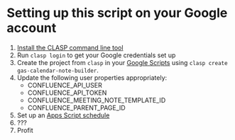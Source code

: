 # Setting up this script on your Google account

1. [Install the CLASP command line tool](https://github.com/google/clasp/#install)
1. Run `clasp login` to get your Google credentials set up
1. Create the project from `clasp` in your [Google Scripts](script.google.com) using `clasp create gas-calendar-note-builder`.
1. Update the following user properties appropriately:
   - CONFLUENCE_API_USER
   - CONFLUENCE_API_TOKEN
   - CONFLUENCE_MEETING_NOTE_TEMPLATE_ID
   - CONFLUENCE_PARENT_PAGE_ID
1. Set up an [Apps Script schedule](https://developers.google.com/apps-script/guides/triggers/installable#time-driven_triggers)
1. ???
1. Profit

